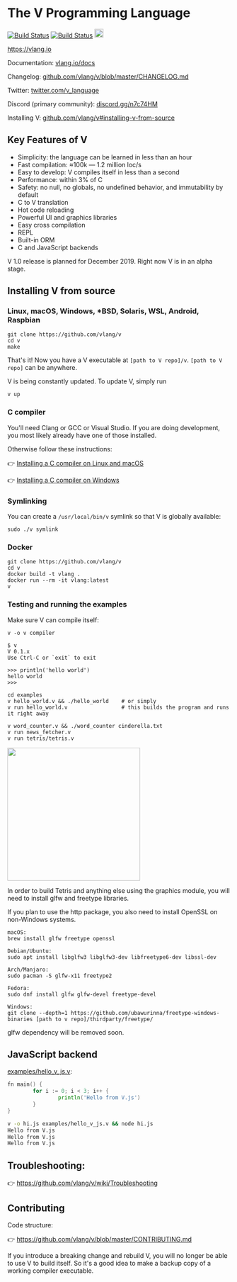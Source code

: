 # The V Programming Language

[![Build Status](https://github.com/vlang/v/workflows/CI/badge.svg)](https://github.com/vlang/v/commits/master)
[![Build Status](https://travis-ci.org/vlang/v.svg?branch=master)](https://travis-ci.org/vlang/v)
<a href='https://patreon.com/vlang'><img src='https://img.shields.io/endpoint.svg?url=https%3A%2F%2Fshieldsio-patreon.herokuapp.com%2Fvlang%2Fpledges&style=for-the-badge' height='20'></a>

https://vlang.io

Documentation: [vlang.io/docs](https://vlang.io/docs)

Changelog: [github.com/vlang/v/blob/master/CHANGELOG.md](https://github.com/vlang/v/blob/master/CHANGELOG.md)

Twitter: [twitter.com/v_language](https://twitter.com/v_language)

Discord (primary community): [discord.gg/n7c74HM](https://discord.gg/n7c74HM)

Installing V: [github.com/vlang/v#installing-v-from-source](https://github.com/vlang/v#installing-v-from-source)

## Key Features of V

- Simplicity: the language can be learned in less than an hour
- Fast compilation: ≈100k — 1.2 million loc/s
- Easy to develop: V compiles itself in less than a second
- Performance: within 3% of C
- Safety: no null, no globals, no undefined behavior, and immutability by default
- C to V translation
- Hot code reloading
- Powerful UI and graphics libraries
- Easy cross compilation
- REPL
- Built-in ORM
- C and JavaScript backends

V 1.0 release is planned for December 2019. Right now V is in an alpha stage.

## Installing V from source

### Linux, macOS, Windows, *BSD, Solaris, WSL, Android, Raspbian

```shell
git clone https://github.com/vlang/v
cd v
make
```

That's it! Now you have a V executable at `[path to V repo]/v`. `[path to V repo]` can be anywhere.

V is being constantly updated. To update V, simply run

```shell
v up
```

### C compiler

You'll need Clang or GCC or Visual Studio. If you are doing development, you most likely already have one of those installed.

Otherwise follow these instructions:

👉 [Installing a C compiler on Linux and macOS
](https://github.com/vlang/v/wiki/Installing-a-C-compiler-on-Linux-macOS)

👉 [Installing a C compiler on Windows
](https://github.com/vlang/v/wiki/Installing-a-C-compiler-on-Windows)

### Symlinking

You can create a `/usr/local/bin/v` symlink so that V is globally available:

```shell
sudo ./v symlink
```

### Docker

```shell
git clone https://github.com/vlang/v
cd v
docker build -t vlang .
docker run --rm -it vlang:latest
v
```

### Testing and running the examples

Make sure V can compile itself:

```shell
v -o v compiler
```

```shell
$ v
V 0.1.x
Use Ctrl-C or `exit` to exit

>>> println('hello world')
hello world
>>>
```

```shell
cd examples
v hello_world.v && ./hello_world    # or simply
v run hello_world.v                 # this builds the program and runs it right away

v word_counter.v && ./word_counter cinderella.txt
v run news_fetcher.v
v run tetris/tetris.v
```

<img src='https://raw.githubusercontent.com/vlang/v/master/examples/tetris/screenshot.png' width=300>

In order to build Tetris and anything else using the graphics module, you will need to install glfw and freetype libraries.

If you plan to use the http package, you also need to install OpenSSL on non-Windows systems.

```shell
macOS:
brew install glfw freetype openssl

Debian/Ubuntu:
sudo apt install libglfw3 libglfw3-dev libfreetype6-dev libssl-dev

Arch/Manjaro:
sudo pacman -S glfw-x11 freetype2

Fedora:
sudo dnf install glfw glfw-devel freetype-devel

Windows:
git clone --depth=1 https://github.com/ubawurinna/freetype-windows-binaries [path to v repo]/thirdparty/freetype/

```

glfw dependency will be removed soon.

## JavaScript backend

[examples/hello_v_js.v](examples/hello_v_js.v):

```go
fn main() {
        for i := 0; i < 3; i++ {
                println('Hello from V.js')
        }
}
```

```bash
v -o hi.js examples/hello_v_js.v && node hi.js
Hello from V.js
Hello from V.js
Hello from V.js
```

## Troubleshooting:

👉 https://github.com/vlang/v/wiki/Troubleshooting

## Contributing

Code structure:

👉 https://github.com/vlang/v/blob/master/CONTRIBUTING.md

If you introduce a breaking change and rebuild V, you will no longer be able to use V to build itself. So it's a good idea to make a backup copy of a working compiler executable.
